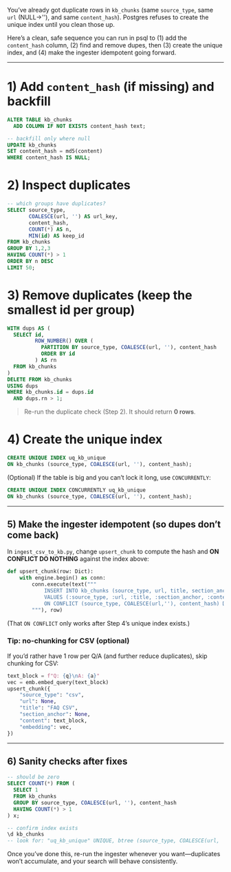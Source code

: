 
You’ve already got duplicate rows in `kb_chunks` (same `source_type`, same `url` (NULL→''), and same `content_hash`). Postgres refuses to create the unique index until you clean those up.

Here’s a clean, safe sequence you can run in psql to (1) add the `content_hash` column, (2) find and remove dupes, then (3) create the unique index, and (4) make the ingester idempotent going forward.

---

# 1) Add `content_hash` (if missing) and backfill

```sql
ALTER TABLE kb_chunks
  ADD COLUMN IF NOT EXISTS content_hash text;

-- backfill only where null
UPDATE kb_chunks
SET content_hash = md5(content)
WHERE content_hash IS NULL;
```

# 2) Inspect duplicates

```sql
-- which groups have duplicates?
SELECT source_type,
       COALESCE(url, '') AS url_key,
       content_hash,
       COUNT(*) AS n,
       MIN(id) AS keep_id
FROM kb_chunks
GROUP BY 1,2,3
HAVING COUNT(*) > 1
ORDER BY n DESC
LIMIT 50;
```

# 3) Remove duplicates (keep the smallest id per group)

```sql
WITH dups AS (
  SELECT id,
         ROW_NUMBER() OVER (
           PARTITION BY source_type, COALESCE(url, ''), content_hash
           ORDER BY id
         ) AS rn
  FROM kb_chunks
)
DELETE FROM kb_chunks
USING dups
WHERE kb_chunks.id = dups.id
  AND dups.rn > 1;
```

> Re-run the duplicate check (Step 2). It should return **0 rows**.

# 4) Create the unique index

```sql
CREATE UNIQUE INDEX uq_kb_unique
ON kb_chunks (source_type, COALESCE(url, ''), content_hash);
```

(Optional) If the table is big and you can’t lock it long, use `CONCURRENTLY`:

```sql
CREATE UNIQUE INDEX CONCURRENTLY uq_kb_unique
ON kb_chunks (source_type, COALESCE(url, ''), content_hash);
```

---

## 5) Make the ingester idempotent (so dupes don’t come back)

In `ingest_csv_to_kb.py`, change `upsert_chunk` to compute the hash and **ON CONFLICT DO NOTHING** against the index above:

```python
def upsert_chunk(row: Dict):
    with engine.begin() as conn:
        conn.execute(text("""
            INSERT INTO kb_chunks (source_type, url, title, section_anchor, content, embedding, content_hash)
            VALUES (:source_type, :url, :title, :section_anchor, :content, :embedding, md5(:content))
            ON CONFLICT (source_type, COALESCE(url,''), content_hash) DO NOTHING
        """), row)
```

(That `ON CONFLICT` only works after Step 4’s unique index exists.)

### Tip: no-chunking for CSV (optional)

If you’d rather have 1 row per Q/A (and further reduce duplicates), skip chunking for CSV:

```python
text_block = f"Q: {q}\nA: {a}"
vec = emb.embed_query(text_block)
upsert_chunk({
    "source_type": "csv",
    "url": None,
    "title": "FAQ CSV",
    "section_anchor": None,
    "content": text_block,
    "embedding": vec,
})
```

---

## 6) Sanity checks after fixes

```sql
-- should be zero
SELECT COUNT(*) FROM (
  SELECT 1
  FROM kb_chunks
  GROUP BY source_type, COALESCE(url, ''), content_hash
  HAVING COUNT(*) > 1
) x;

-- confirm index exists
\d kb_chunks
-- look for: "uq_kb_unique" UNIQUE, btree (source_type, COALESCE(url, ''::text), content_hash)
```

Once you’ve done this, re-run the ingester whenever you want—duplicates won’t accumulate, and your search will behave consistently.
